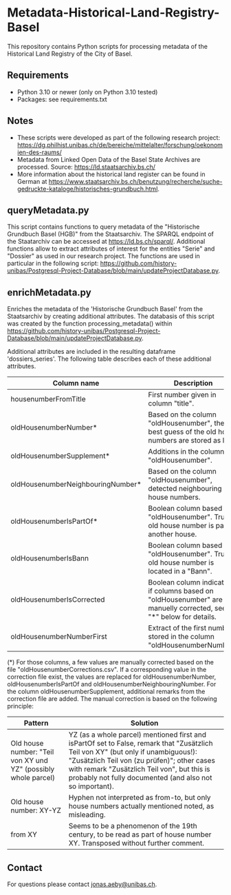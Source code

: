 # Metadata-Historical-Land-Registry-Basel
This repository contains Python scripts for processing metadata of the Historical Land Registry of the City of Basel.

## Requirements
- Python 3.10 or newer (only on Python 3.10 tested)
- Packages: see requirements.txt

## Notes
- These scripts were developed as part of the following research project: https://dg.philhist.unibas.ch/de/bereiche/mittelalter/forschung/oekonomien-des-raums/
- Metadata from Linked Open Data of the Basel State Archives are processed. Source: https://ld.staatsarchiv.bs.ch/
- More information about the historical land register can be found in German at https://www.staatsarchiv.bs.ch/benutzung/recherche/suche-gedruckte-kataloge/historisches-grundbuch.html.

## queryMetadata.py
This script contains functions to query metadata of the "Historische Grundbuch Basel (HGB)" from the Staatsarchiv. The SPARQL endpoint of the Staatarchiv can be accessed at https://ld.bs.ch/sparql/. Additional functions allow to extract attributes of interest for the entities "Serie" and "Dossier" as used in our research project. The functions are used in particular in the following script: https://github.com/history-unibas/Postgresql-Project-Database/blob/main/updateProjectDatabase.py.

## enrichMetadata.py
Enriches the metadata of the 'Historische Grundbuch Basel' from the Staatsarchiv by creating additional attributes. The databasis of this script was created by the function processing_metadata() within https://github.com/history-unibas/Postgresql-Project-Database/blob/main/updateProjectDatabase.py.

Additional attributes are included in the resulting dataframe 'dossiers_series'. The following table describes each of these additional attributes.

| **Column name** | **Description** |
|---------------|---------------|
| housenumberFromTitle | First number given in column "title". |
| oldHousenumberNumber* | Based on the column "oldHousenumber", the best guess of the old house numbers are stored as list. |
| oldHousenumberSupplement* | Additions in the column "oldHousenumber". |
| oldHousenumberNeighbouringNumber* | Based on the column "oldHousenumber", detected neighbouring house numbers. |
| oldHousenumberIsPartOf* | Boolean column based on "oldHousenumber". True, if old house number is part of another house. |
| oldHousenumberIsBann | Boolean column based on "oldHousenumber". True, if old house number is located in a "Bann". |
| oldHousenumberIsCorrected | Boolean column indicating if columns based on "oldHousenumber" are manuelly corrected, see "*" below for details. |
| oldHousenumberNumberFirst | Extract of the first number stored in the column "oldHousenumberNumber". |

(*) For those columns, a few values are manually corrected based on the file "oldHousenumberCorrections.csv". If a corresponding value in the correction file exist, the values are replaced for oldHousenumberNumber, oldHousenumberIsPartOf and oldHousenumberNeighbouringNumber. For the column oldHousenumberSupplement, additional remarks from the correction file are added. The manual correction is based on the following principle:

| **Pattern** | **Solution** |
|---------------|---------------|
| Old house number: "Teil von XY und YZ" (possibly whole parcel) | YZ (as a whole parcel) mentioned first and isPartOf set to False, remark that "Zusätzlich Teil von XY" (but only if unambiguous!): "Zusätzlich Teil von (zu prüfen)"; other cases with remark "Zusätzlich Teil von", but this is probably not fully documented (and also not so important). |
| Old house number: XY-YZ | Hyphen not interpreted as from-to, but only house numbers actually mentioned noted, as misleading. |
| from XY | Seems to be a phenomenon of the 19th century, to be read as part of house number XY. Transposed without further comment. |

## Contact
For questions please contact jonas.aeby@unibas.ch.